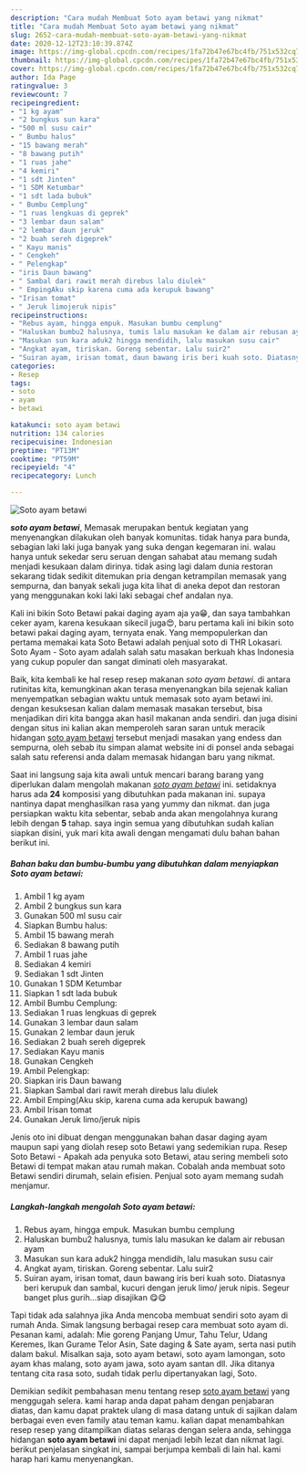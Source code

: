 ```yaml
---
description: "Cara mudah Membuat Soto ayam betawi yang nikmat"
title: "Cara mudah Membuat Soto ayam betawi yang nikmat"
slug: 2652-cara-mudah-membuat-soto-ayam-betawi-yang-nikmat
date: 2020-12-12T23:10:39.874Z
image: https://img-global.cpcdn.com/recipes/1fa72b47e67bc4fb/751x532cq70/soto-ayam-betawi-foto-resep-utama.jpg
thumbnail: https://img-global.cpcdn.com/recipes/1fa72b47e67bc4fb/751x532cq70/soto-ayam-betawi-foto-resep-utama.jpg
cover: https://img-global.cpcdn.com/recipes/1fa72b47e67bc4fb/751x532cq70/soto-ayam-betawi-foto-resep-utama.jpg
author: Ida Page
ratingvalue: 3
reviewcount: 7
recipeingredient:
- "1 kg ayam"
- "2 bungkus sun kara"
- "500 ml susu cair"
- " Bumbu halus"
- "15 bawang merah"
- "8 bawang putih"
- "1 ruas jahe"
- "4 kemiri"
- "1 sdt Jinten"
- "1 SDM Ketumbar"
- "1 sdt lada bubuk"
- " Bumbu Cemplung"
- "1 ruas lengkuas di geprek"
- "3 lembar daun salam"
- "2 lembar daun jeruk"
- "2 buah sereh digeprek"
- " Kayu manis"
- " Cengkeh"
- " Pelengkap"
- "iris Daun bawang"
- " Sambal dari rawit merah direbus lalu diulek"
- " EmpingAku skip karena cuma ada kerupuk bawang"
- "Irisan tomat"
- " Jeruk limojeruk nipis"
recipeinstructions:
- "Rebus ayam, hingga empuk. Masukan bumbu cemplung"
- "Haluskan bumbu2 halusnya, tumis lalu masukan ke dalam air rebusan ayam"
- "Masukan sun kara aduk2 hingga mendidih, lalu masukan susu cair"
- "Angkat ayam, tiriskan. Goreng sebentar. Lalu suir2"
- "Suiran ayam, irisan tomat, daun bawang iris beri kuah soto. Diatasnya beri kerupuk dan sambal, kucuri dengan jeruk limo/ jeruk nipis. Segeur banget plus gurih...siap disajikan 😋😋"
categories:
- Resep
tags:
- soto
- ayam
- betawi

katakunci: soto ayam betawi 
nutrition: 134 calories
recipecuisine: Indonesian
preptime: "PT13M"
cooktime: "PT59M"
recipeyield: "4"
recipecategory: Lunch

---
```



![Soto ayam betawi](https://img-global.cpcdn.com/recipes/1fa72b47e67bc4fb/751x532cq70/soto-ayam-betawi-foto-resep-utama.jpg)

<b><i>soto ayam betawi</i></b>, Memasak merupakan bentuk kegiatan yang menyenangkan dilakukan oleh banyak komunitas. tidak hanya para bunda, sebagian laki laki juga banyak yang suka dengan kegemaran ini. walau hanya untuk sekedar seru seruan dengan sahabat atau memang sudah menjadi kesukaan dalam dirinya. tidak asing lagi dalam dunia restoran sekarang tidak sedikit ditemukan pria dengan ketrampilan memasak yang sempurna, dan banyak sekali juga kita lihat di aneka depot dan restoran yang menggunakan koki laki laki sebagai chef andalan nya.

Kali ini bikin Soto Betawi pakai daging ayam aja ya😁, dan saya tambahkan ceker ayam, karena kesukaan sikecil juga😍, baru pertama kali ini bikin soto betawi pakai daging ayam, ternyata enak. Yang mempopulerkan dan pertama memakai kata Soto Betawi adalah penjual soto di THR Lokasari. Soto Ayam - Soto ayam adalah salah satu masakan berkuah khas Indonesia yang cukup populer dan sangat diminati oleh masyarakat.

Baik, kita kembali ke hal resep resep makanan <i>soto ayam betawi</i>. di antara rutinitas kita, kemungkinan akan terasa menyenangkan bila sejenak kalian menyempatkan sebagian waktu untuk memasak soto ayam betawi ini. dengan kesuksesan kalian dalam memasak masakan tersebut, bisa menjadikan diri kita bangga akan hasil makanan anda sendiri. dan juga disini dengan situs ini kalian akan memperoleh saran saran untuk meracik hidangan <u>soto ayam betawi</u> tersebut menjadi masakan yang endess dan sempurna, oleh sebab itu simpan alamat website ini di ponsel anda sebagai salah satu referensi anda dalam memasak hidangan baru yang nikmat.


Saat ini langsung saja kita awali untuk mencari barang barang yang diperlukan dalam mengolah makanan <u><i>soto ayam betawi</i></u> ini. setidaknya harus ada <b>24</b> komposisi yang dibutuhkan pada makanan ini. supaya nantinya dapat menghasilkan rasa yang yummy dan nikmat. dan juga persiapkan waktu kita sebentar, sebab anda akan mengolahnya kurang lebih dengan <b>5</b> tahap. saya ingin semua yang dibutuhkan sudah kalian siapkan disini, yuk mari kita awali dengan mengamati dulu bahan bahan berikut ini.

<!--inarticleads1-->

##### Bahan baku dan bumbu-bumbu yang dibutuhkan dalam menyiapkan Soto ayam betawi:

1. Ambil 1 kg ayam
1. Ambil 2 bungkus sun kara
1. Gunakan 500 ml susu cair
1. Siapkan  Bumbu halus:
1. Ambil 15 bawang merah
1. Sediakan 8 bawang putih
1. Ambil 1 ruas jahe
1. Sediakan 4 kemiri
1. Sediakan 1 sdt Jinten
1. Gunakan 1 SDM Ketumbar
1. Siapkan 1 sdt lada bubuk
1. Ambil  Bumbu Cemplung:
1. Sediakan 1 ruas lengkuas di geprek
1. Gunakan 3 lembar daun salam
1. Gunakan 2 lembar daun jeruk
1. Sediakan 2 buah sereh digeprek
1. Sediakan  Kayu manis
1. Gunakan  Cengkeh
1. Ambil  Pelengkap:
1. Siapkan iris Daun bawang
1. Siapkan  Sambal dari rawit merah direbus lalu diulek
1. Ambil  Emping(Aku skip, karena cuma ada kerupuk bawang)
1. Ambil Irisan tomat
1. Gunakan  Jeruk limo/jeruk nipis


Jenis oto ini dibuat dengan menggunakan bahan dasar daging ayam maupun sapi yang diolah resep soto Betawi yang sedemikian rupa. Resep Soto Betawi - Apakah ada penyuka soto Betawi, atau sering membeli soto Betawi di tempat makan atau rumah makan. Cobalah anda membuat soto Betawi sendiri dirumah, selain efisien. Penjual soto ayam memang sudah menjamur. 

<!--inarticleads2-->

##### Langkah-langkah mengolah Soto ayam betawi:

1. Rebus ayam, hingga empuk. Masukan bumbu cemplung
1. Haluskan bumbu2 halusnya, tumis lalu masukan ke dalam air rebusan ayam
1. Masukan sun kara aduk2 hingga mendidih, lalu masukan susu cair
1. Angkat ayam, tiriskan. Goreng sebentar. Lalu suir2
1. Suiran ayam, irisan tomat, daun bawang iris beri kuah soto. Diatasnya beri kerupuk dan sambal, kucuri dengan jeruk limo/ jeruk nipis. Segeur banget plus gurih...siap disajikan 😋😋


Tapi tidak ada salahnya jika Anda mencoba membuat sendiri soto ayam di rumah Anda. Simak langsung berbagai resep cara membuat soto ayam di. Pesanan kami, adalah: Mie goreng Panjang Umur, Tahu Telur, Udang Keremes, Ikan Gurame Telor Asin, Sate daging &amp; Sate ayam, serta nasi putih dalam bakul. Misalkan saja, soto ayam betawi, soto ayam lamongan, soto ayam khas malang, soto ayam jawa, soto ayam santan dll. Jika ditanya tentang cita rasa soto, sudah tidak perlu dipertanyakan lagi, Soto. 

Demikian sedikit pembahasan menu tentang resep <u>soto ayam betawi</u> yang menggugah selera. kami harap anda dapat paham dengan penjabaran diatas, dan kamu dapat praktek ulang di masa datang untuk di sajikan dalam berbagai even even family atau teman kamu. kalian dapat menambahkan resep resep yang ditampilkan diatas selaras dengan selera anda, sehingga hidangan <b>soto ayam betawi</b> ini dapat menjadi lebih lezat dan nikmat lagi. berikut penjelasan singkat ini, sampai berjumpa kembali di lain hal. kami harap hari kamu menyenangkan.
